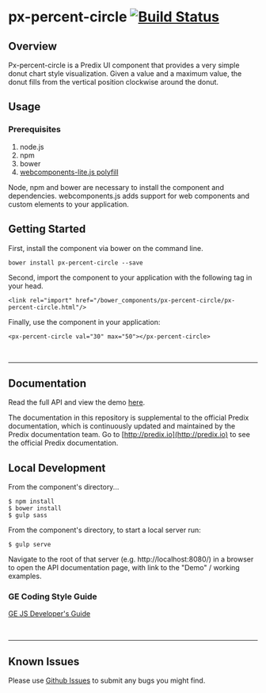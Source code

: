 # px-percent-circle [![Build Status](https://travis-ci.org/PredixDev/px-percent-circle.svg?branch=master)](https://travis-ci.org/PredixDev/px-percent-circle)


## Overview

Px-percent-circle is a Predix UI component that provides a very simple donut chart style visualization. Given a value and a maximum value, the donut fills from the vertical position clockwise around the donut.

## Usage

### Prerequisites
1. node.js
2. npm
3. bower
4. [webcomponents-lite.js polyfill](https://github.com/webcomponents/webcomponentsjs)

Node, npm and bower are necessary to install the component and dependencies. webcomponents.js adds support for web components and custom elements to your application.

## Getting Started

First, install the component via bower on the command line.

```
bower install px-percent-circle --save
```

Second, import the component to your application with the following tag in your head.

```
<link rel="import" href="/bower_components/px-percent-circle/px-percent-circle.html"/>
```

Finally, use the component in your application:

```
<px-percent-circle val="30" max="50"></px-percent-circle>
```

<br />
<hr />

## Documentation

Read the full API and view the demo [here](https://PredixDev.github.io/px-percent-circle/px-percent-circle/).

The documentation in this repository is supplemental to the official Predix documentation, which is continuously updated and maintained by the Predix documentation team. Go to [http://predix.io](http://predix.io)  to see the official Predix documentation.


## Local Development

From the component's directory...

```
$ npm install
$ bower install
$ gulp sass
```

From the component's directory, to start a local server run:

```
$ gulp serve
```

Navigate to the root of that server (e.g. http://localhost:8080/) in a browser to open the API documentation page, with link to the "Demo" / working examples.




### GE Coding Style Guide
[GE JS Developer's Guide](https://github.com/generalelectric/javascript)

<br />
<hr />

## Known Issues

Please use [Github Issues](https://github.com/PredixDev/px-percent-circle/issues) to submit any bugs you might find.
